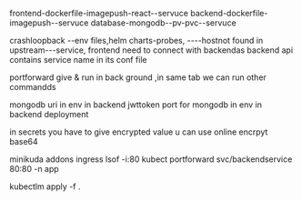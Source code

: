 frontend-dockerfile-imagepush-react--servuce
backend-dockerfile-imagepush--servuce
database-mongodb--pv-pvc--servuce

crashloopback --env files,helm charts-probes,
----hostnot found in upstream---service, frontend need to connect with backendas backend api contains service name in its conf file

portforward give & run in back ground ,in same tab we can run other commandds

mongodb uri in env in backend
jwttoken port for mongodb in env in backend deployment

in secrets you have to give encrypted value u can use online encrpyt base64

minikuda addons ingress
 lsof -i:80
 kubect portforward svc/backendservice 80:80 -n app

 kubectlm apply -f .
 
